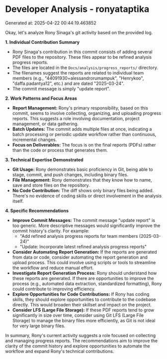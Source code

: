 # Developer Analysis - ronyataptika
Generated at: 2025-04-22 00:44:19.463852

Okay, let's analyze Rony Sinaga's git activity based on the provided log.

**1. Individual Contribution Summary**

*   Rony Sinaga's contribution in this commit consists of adding several PDF files to the repository. These files appear to be refined analysis progress reports.
*   The files are located in the `Docs/analysis/progress_reports/` directory.
*   The filenames suggest the reports are related to individual team members (e.g., "44091930+alessandrorumampuk", "Henrykoo", "daffa.padantya12", etc.) and are dated "2025-03-24".
*   The commit message is simply "update report".

**2. Work Patterns and Focus Areas**

*   **Report Management:** Rony's primary responsibility, based on this commit, seems to involve collecting, organizing, and uploading progress reports.  This suggests a role involving documentation, project management, or data gathering.
*   **Batch Updates:** The commit adds multiple files at once, indicating a batch processing or periodic update workflow rather than continuous, incremental changes.
*   **Focus on Deliverables:** The focus is on the final reports (PDFs) rather than the code or process that generates them.

**3. Technical Expertise Demonstrated**

*   **Git Usage:** Rony demonstrates basic proficiency in Git, being able to stage, commit, and push changes, including binary files.
*   **File Management:** Rony demonstrates that they know how to name, save and store files on the repository.
*   **No Code Contribution:** The diff shows only binary files being added. There's no evidence of coding skills or direct involvement in the analysis itself.

**4. Specific Recommendations**

*   **Improve Commit Messages:** The commit message "update report" is too generic. More descriptive messages would significantly improve the commit history's clarity.  For example:
    *   "Add refined analysis progress reports for team members (2025-03-24)"
    *   "Update: Incorporate latest refined analysis progress reports"
*   **Consider Automating Report Generation:** If the reports are generated from data or code, consider automating the report generation and upload process. This could involve using scripts or tools to streamline the workflow and reduce manual effort.
*   **Investigate Report Generation Process:**  Rony should understand how these reports are generated.  If there are opportunities to improve the process (e.g., automated data extraction, standardized formatting), Rony could contribute to improving efficiency.
*   **Explore Opportunities for Code Contributions:** If Rony has coding skills, they should explore opportunities to contribute to the codebase directly. This would broaden their skillset and impact on the project.
*   **Consider LFS (Large File Storage):**  If these PDF reports tend to grow significantly in size over time, consider using Git LFS (Large File Storage) to manage the binary files more efficiently, as Git is not ideal for very large binary files.

In summary, Rony's current activity suggests a role focused on collecting and managing progress reports. The recommendations aim to improve the clarity of the commit history and explore opportunities to automate the workflow and expand Rony's technical contributions.
